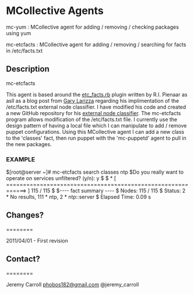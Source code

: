 # MCollective Agents

mc-yum : MCollective agent for adding / removing / checking packages using yum

mc-etcfacts : MCollective agent for adding / removing / searching for facts in /etc/facts.txt

## Description

mc-etcfacts

This agent is based around the [etc_facts.rb](https://github.com/ripienaar/facter-facts/blob/master/etcfacts/etc_facts.rb) plugin written by R.I. Pienaar as asll as a blog post from [Gary Larizza](http://glarizza.posterous.com/our-puppet-external-node-infrastructure) regarding his implimentation of the /etc/facts.txt external node classifier. I have modified his code and created a new GitHub repository for his [external node classifier](https://github.com/phobos182/mcollective-etcfacts). The mc-etcfacts program allows modification of the /etc/facts.txt file. I currently use the design pattern of having a local file which I can manipulate to add / remove puppet configurations. Using this MCollective agent I can add a new class to the 'classes' fact, then run puppet with the 'mc-puppetd' agent to pull in the new packages.

### EXAMPLE
$[root@server ~]# mc-etcfacts search classes ntp
$Do you really want to operate on services unfiltered? (y/n): y
$
$ * [ ============================================================> ] 115 / 115
$
$---- fact summary ----
$        Nodes: 115 / 115
$        Status: 2 * No results, 111 * ntp, 2 * ntp::server
$    Elapsed Time: 0.09 s

## Changes?
========

2011/04/01 - First revision

## Contact?
========

Jeremy Carroll <phobos182@gmail.com> @jeremy_carroll
